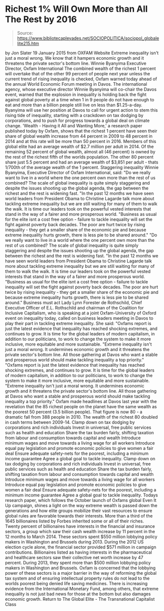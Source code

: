 # Richest 1% Will Own More than All The Rest by 2016

> Source: https://www.bibliotecapleyades.net/SOCIOPOLITICA/sociopol_globalelite215.htm

by Jon Slater 19 January 2015
from OXFAM Website
Extreme inequality isn't just a moral wrong.
We know that it hampers economic growth
and it threatens the private sector's bottom line. Winnie Byanyima Executive Director, Oxfam International
The combined wealth of the richest 1 percent will overtake that of the other 99 percent of people next year unless the current trend of rising inequality is checked, Oxfam warned today ahead of the annual World Economic Forum meeting in Davos. The international agency, whose executive director Winnie Byanyima will co-chair the Davos event, warned that the explosion in inequality is holding back the fight against global poverty at a time when 1 in 9 people do not have enough to eat and more than a billion people still live on less than $1.25-a-day.
Byanyima will use her position at Davos to call for urgent action to stem this rising tide of inequality, starting with a crackdown on tax dodging by corporations, and to push for progress towards a global deal on climate change. 'Wealth - Having it All and Wanting More,' a research paper published today by Oxfam, shows that the richest 1 percent have seen their share of global wealth increase from 44 percent in 2009 to 48 percent in 2014 and at this rate will be more than 50 percent in 2016. Members of this global elite had an average wealth of $2.7 million per adult in 2014. Of the remaining 52 percent of global wealth, almost all (46 percent) is owned by the rest of the richest fifth of the worlds population. The other 80 percent share just 5.5 percent and had an average wealth of $3,851 per adult - thats 1/700th of the average wealth of the 1 percent.
Staggering inequality Winnie Byanyima, Executive Director of Oxfam International, said:
"Do we really want to live in a world where the one percent own more than the rest of us combined? The scale of global inequality is quite simply staggering and despite the issues shooting up the global agenda, the gap between the richest and the rest is widening fast. "In the past 12 months we have seen world leaders from President Obama to Christine Lagarde talk more about tackling extreme inequality but we are still waiting for many of them to walk the walk. It is time our leaders took on the powerful vested interests that stand in the way of a fairer and more prosperous world. "Business as usual for the elite isnt a cost free option - failure to tackle inequality will set the fight against poverty back decades. The poor are hurt twice by rising inequality - they get a smaller share of the economic pie and because extreme inequality hurts growth, there is less pie to be shared around."
"Do we really want to live in a world where the one percent own more than the rest of us combined?
The scale of global inequality is quite simply staggering and despite the issues shooting up the global agenda, the gap between the richest and the rest is widening fast.
"In the past 12 months we have seen world leaders from President Obama to Christine Lagarde talk more about tackling extreme inequality but we are still waiting for many of them to walk the walk.
It is time our leaders took on the powerful vested interests that stand in the way of a fairer and more prosperous world. "Business as usual for the elite isnt a cost free option - failure to tackle inequality will set the fight against poverty back decades. The poor are hurt twice by rising inequality - they get a smaller share of the economic pie and because extreme inequality hurts growth, there is less pie to be shared around."
Business must act
Lady Lynn Forester de Rothschild, Chief Executive Officer of E.L. Rothschild and chairman of the Coalition for Inclusive Capitalism, who is speaking at a joint Oxfam-University of Oxford event on inequality today, called on business leaders meeting in Davos to play their part in tackling extreme inequality.
She said:
"Oxfams report is just the latest evidence that inequality has reached shocking extremes, and continues to grow. It is time for the global leaders of modern capitalism, in addition to our politicians, to work to change the system to make it more inclusive, more equitable and more sustainable. "Extreme inequality isn't just a moral wrong. It undermines economic growth and it threatens the private sector's bottom line. All those gathering at Davos who want a stable and prosperous world should make tackling inequality a top priority."
"Oxfams report is just the latest evidence that inequality has reached shocking extremes, and continues to grow.
It is time for the global leaders of modern capitalism, in addition to our politicians, to work to change the system to make it more inclusive, more equitable and more sustainable.
"Extreme inequality isn't just a moral wrong. It undermines economic growth and it threatens the private sector's bottom line. All those gathering at Davos who want a stable and prosperous world should make tackling inequality a top priority."
Oxfam made headlines at Davos last year with the revelation that the 85 richest people on the planet have the same wealth as the poorest 50 percent (3.5 billion people).
That figure is now 80 - a dramatic fall from 388 people in 2010. The wealth of the richest 80 doubled in cash terms between 2009-14.
Clamp down on tax dodging by corporations and rich individuals Invest in universal, free public services such as health and education Share the tax burden fairly, shifting taxation from labour and consumption towards capital and wealth Introduce minimum wages and move towards a living wage for all workers Introduce equal pay legislation and promote economic policies to give women a fair deal Ensure adequate safety-nets for the poorest, including a minimum income guarantee Agree a global goal to tackle inequality.
Clamp down on tax dodging by corporations and rich individuals
Invest in universal, free public services such as health and education
Share the tax burden fairly, shifting taxation from labour and consumption towards capital and wealth
Introduce minimum wages and move towards a living wage for all workers
Introduce equal pay legislation and promote economic policies to give women a fair deal
Ensure adequate safety-nets for the poorest, including a minimum income guarantee
Agree a global goal to tackle inequality.
Todays research paper, which follows the October launch of Oxfams global Even It Up campaign, shines a light on the way extreme wealth is passed down the generations and how elite groups mobilize their vast resources to ensure global rules are favorable towards their interests.
More than a third of the 1645 billionaires listed by Forbes inherited some or all of their riches.
Twenty percent of billionaires have interests in the financial and insurance sectors, a group which saw their cash wealth increase by 11 percent in the 12 months to March 2014. These sectors spent $550 million lobbying policy makers in Washington and Brussels during 2013.
During the 2012 US election cycle alone, the financial sector provided $571 million in campaign contributions.
Billionaires listed as having interests in the pharmaceutical and healthcare sectors saw their collective net worth increase by 47 percent. During 2013, they spent more than $500 million lobbying policy makers in Washington and Brussels.
Oxfam is concerned that the lobbying power of these sectors is a major barrier in the way of reforming the global tax system and of ensuring intellectual property rules do not lead to the worlds poorest being denied life saving medicines.
There is increasing evidence from the International Monetary Fund, among others, that extreme inequality is not just bad news for those at the bottom but also damages economic growth.
Return to The Global Elite - The Transnational Capitalist Class
